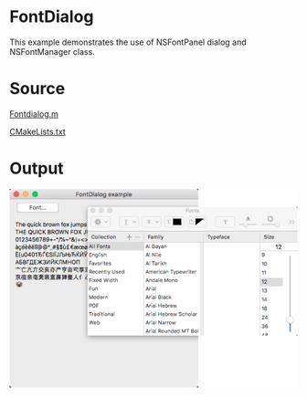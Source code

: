 # FontDialog

This example demonstrates the use of NSFontPanel dialog and NSFontManager class.

# Source

[Fontdialog.m](./FontDialog.m)

[CMakeLists.txt](./CMakeLists.txt)

# Output

![GitHub Logo](../../docs/Pictures/FontDialog.png)
